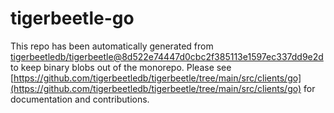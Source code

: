 # tigerbeetle-go
This repo has been automatically generated from [tigerbeetledb/tigerbeetle@8d522e74447d0cbc2f385113e1597ec337dd9e2d](https://github.com/tigerbeetledb/tigerbeetle/commit/8d522e74447d0cbc2f385113e1597ec337dd9e2d) to keep binary blobs out of the monorepo. Please see [https://github.com/tigerbeetledb/tigerbeetle/tree/main/src/clients/go](https://github.com/tigerbeetledb/tigerbeetle/tree/main/src/clients/go) for documentation and contributions.
